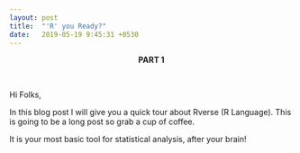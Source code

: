 ```yaml
---
layout: post
title:  "'R' you Ready?"
date:   2019-05-19 9:45:31 +0530
---
```


<center><p><strong>PART 1</strong></p></center>
<br>

Hi Folks,

In this blog post I will give you a quick tour about Rverse (R Language). This is going to be a long post so grab a cup of coffee.

It is your most basic tool for statistical analysis, after your brain!
 
